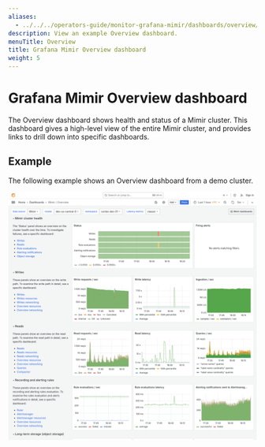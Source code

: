 ```yaml
---
aliases:
  - ../../../operators-guide/monitor-grafana-mimir/dashboards/overview/
description: View an example Overview dashboard.
menuTitle: Overview
title: Grafana Mimir Overview dashboard
weight: 5
---
```


<!-- Note: This topic is mounted in the GEM documentation. Ensure that all updates are also applicable to GEM. -->

# Grafana Mimir Overview dashboard

The Overview dashboard shows health and status of a Mimir cluster.
This dashboard gives a high-level view of the entire Mimir cluster, and provides links to drill down into specific dashboards.

## Example

The following example shows an Overview dashboard from a demo cluster.

![Grafana Mimir Overview dashboard](mimir-overview.png)
